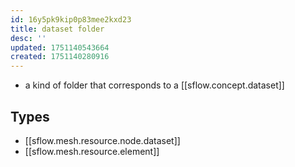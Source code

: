 ```yaml
---
id: 16y5pk9kip0p83mee2kxd23
title: dataset folder
desc: ''
updated: 1751140543664
created: 1751140280916
---
```


- a kind of folder that corresponds to a [[sflow.concept.dataset]]

## Types

- [[sflow.mesh.resource.node.dataset]]
- [[sflow.mesh.resource.element]]